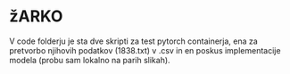 # žARKO

V code folderju je sta dve skripti za test pytorch containerja, ena za pretvorbo njihovih podatkov (1838.txt) v .csv in en poskus implementacije modela (probu sam lokalno na parih slikah).
